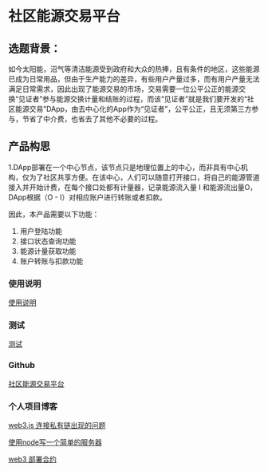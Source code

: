 # 社区能源交易平台

## 选题背景：

如今太阳能，沼气等清洁能源受到政府和大众的热捧，且有条件的地区，这些能源已成为日常用品，但由于生产能力的差异，有些用户产量过多，而有用户产量无法满足日常需求，因此出现了能源交易的市场，交易需要一位公平公正的能源交换“见证者”参与能源交换计量和结账的过程，而该“见证者”就是我们要开发的“社区能源交易”DApp，由去中心化的App作为“见证者”，公平公正，且无须第三方参与，节省了中介费，也省去了其他不必要的过程。

## 产品构思

1.DApp部署在一个中心节点，该节点只是地理位置上的中心，而非具有中心机构，仅为了社区共享方便。在该中心，人们可以随意打开接口，将自己的能源管道接入并开始计费，在每个接口处都有计量器，记录能源流入量 I 和能源流出量O，DApp根据（O - I）对相应账户进行转账或者扣款。

因此，本产品需要以下功能：

1. 用户登陆功能
2. 接口状态查询功能
3. 能源计量获取功能
4. 账户转账与扣款功能

### 使用说明

[使用说明]()

### 测试

[测试]()

### Github

[社区能源交易平台](https://github.com/ljhnhlh/Energy-Sharing)

### 个人项目博客

[web3.js 连接私有链出现的问题](https://blog.csdn.net/qq_36303862/article/details/84405030)

[使用node写一个简单的服务器](https://blog.csdn.net/qq_36303862/article/details/85211956)

[web3 部署合约](https://blog.csdn.net/qq_36303862/article/details/85333086)

